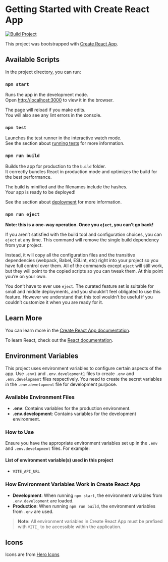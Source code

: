 # Getting Started with Create React App

[![Build Project](https://github.com/SakshiShreya/Grocery-Planner/actions/workflows/main.yml/badge.svg)](https://github.com/SakshiShreya/Grocery-Planner/actions/workflows/main.yml)

This project was bootstrapped with [Create React App](https://github.com/facebook/create-react-app).

## Available Scripts

In the project directory, you can run:

### `npm start`

Runs the app in the development mode.\
Open [http://localhost:3000](http://localhost:3000) to view it in the browser.

The page will reload if you make edits.\
You will also see any lint errors in the console.

### `npm test`

Launches the test runner in the interactive watch mode.\
See the section about [running tests](https://facebook.github.io/create-react-app/docs/running-tests) for more information.

### `npm run build`

Builds the app for production to the `build` folder.\
It correctly bundles React in production mode and optimizes the build for the best performance.

The build is minified and the filenames include the hashes.\
Your app is ready to be deployed!

See the section about [deployment](https://facebook.github.io/create-react-app/docs/deployment) for more information.

### `npm run eject`

**Note: this is a one-way operation. Once you `eject`, you can’t go back!**

If you aren’t satisfied with the build tool and configuration choices, you can `eject` at any time. This command will remove the single build dependency from your project.

Instead, it will copy all the configuration files and the transitive dependencies (webpack, Babel, ESLint, etc) right into your project so you have full control over them. All of the commands except `eject` will still work, but they will point to the copied scripts so you can tweak them. At this point you’re on your own.

You don’t have to ever use `eject`. The curated feature set is suitable for small and middle deployments, and you shouldn’t feel obligated to use this feature. However we understand that this tool wouldn’t be useful if you couldn’t customize it when you are ready for it.

## Learn More

You can learn more in the [Create React App documentation](https://facebook.github.io/create-react-app/docs/getting-started).

To learn React, check out the [React documentation](https://reactjs.org/).

## Environment Variables

This project uses environment variables to configure certain aspects of the app. Use `.env1` and `.env.development1` files to create `.env` and `.env.development` files respectively. You need to create the secret variables in the `.env.development` file for development purpose.

### Available Environment Files

- **.env**: Contains variables for the production environment.
- **.env.development**: Contains variables for the development environment.

### How to Use

Ensure you have the appropriate environment variables set up in the `.env` and `.env.development` files. For example:

#### List of environment variable(s) used in this project

- `VITE_API_URL`

### How Environment Variables Work in Create React App

- **Development**: When running `npm start`, the environment variables from `.env.development` are loaded.
- **Production**: When running `npm run build`, the environment variables from `.env` are used.

> **Note:** All environment variables in Create React App must be prefixed with `VITE_` to be accessible within the application.

## Icons

Icons are from [Hero Icons](https://heroicons.com/)
